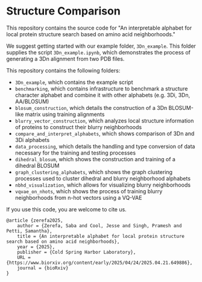 # Structure Comparison

This repository contains the source code for "An interpretable alphabet for local protein structure search based on amino acid neighborhoods."

We suggest getting started with our example folder, `3Dn_example`. This folder supplies the script `3Dn_example.ipynb`, which demonstrates the process of generating a 3Dn alignment from two PDB files.

This repository contains the following folders:
- `3Dn_example`, which contains the example script
- `benchmarking`, which contains infrastructure to benchmark a structure character alphabet and combine it with other alphabets (e.g. 3Di, 3Dn, AA/BLOSUM)
- `blosum_construction`, which details the construction of a 3Dn BLOSUM-like matrix using training alignments
- `blurry_vector_construction`, which analyzes local structure information of proteins to construct their blurry neighborhoods
- `compare_and_interpret_alphabets`, which shows comparison of 3Dn and 3Di alphabets
- `data_processing`, which details the handling and type conversion of data necessary for the training and testing processes
- `dihedral_blosum`, which shows the construction and training of a dihedral BLOSUM
- `graph_clustering_alphabets`, which shows the graph clustering processes used to cluster dihedral and blurry neighborhood alphabets
- `nbhd_visualization`, which allows for visualizing blurry neighborhoods
- `vqvae_on_nhots`, which shows the process of training blurry neighborhoods from n-hot vectors using a VQ-VAE

If you use this code, you are welcome to cite us.

```
@article {zerefa2025,
	author = {Zerefa, Saba and Cool, Jesse and Singh, Pramesh and Petti, Samantha},
	title = {An interpretable alphabet for local protein structure search based on amino acid neighborhoods},
	year = {2025},
	publisher = {Cold Spring Harbor Laboratory},
	URL = {https://www.biorxiv.org/content/early/2025/04/24/2025.04.21.649886},
	journal = {bioRxiv}
}
```
